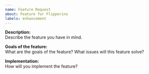 ```yaml
---
name: Feature Request
about: Feature for Flipperino
labels: enhancement
---
```


**Description:**  
Describe the feature you have in mind.

**Goals of the feature:**  
What are the goals of the feature? What issues will this feature solve?

**Implementation:**  
How will you implement the feature?
